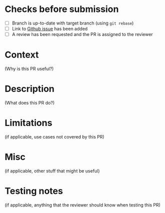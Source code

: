 # Checks before submission

- [ ] Branch is up-to-date with target branch (using `git rebase`)
- [ ] Link to [Github issue](URL_HERE) has been added
- [ ] A review has been requested and the PR is assigned to the reviewer

# Context

(Why is this PR useful?)

# Description

(What does this PR do?)

# Limitations

(if applicable, use cases not covered by this PR)

# Misc

(if applicable, other stuff that might be useful)

# Testing notes

(if applicable, anything that the reviewer should know when testing this PR)
